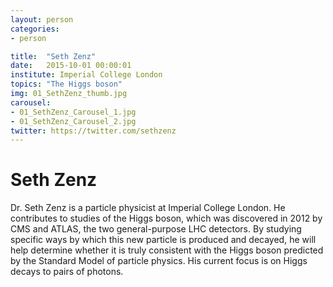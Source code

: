 ```yaml
---
layout: person
categories:
- person

title:  "Seth Zenz"
date:   2015-10-01 00:00:01
institute: Imperial College London
topics: "The Higgs boson"
img: 01_SethZenz_thumb.jpg
carousel:
- 01_SethZenz_Carousel_1.jpg
- 01_SethZenz_Carousel_2.jpg
twitter: https://twitter.com/sethzenz
---
```


# Seth Zenz

Dr. Seth Zenz is a particle physicist at Imperial College London. He contributes to studies of the Higgs boson, which was discovered in 2012 by CMS and ATLAS, the two general-purpose LHC detectors. By studying specific ways by which this new particle is produced and decayed, he will help determine whether it is truly consistent with the Higgs boson predicted by the Standard Model of particle physics. His current focus is on Higgs decays to pairs of photons.
